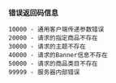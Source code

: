 **错误返回码信息**<br>

`10000 - 通用客户端传递参数错误`<br>
`20000 - 请求的指定商品不存在`<br>
`30000 - 请求的主题不存在`<br>
`40000 - 请求的Banner信息不存在`<br>
`50000 - 请求的商品类目不存在`<br>
`99999 - 服务器内部错误`<br>